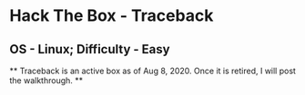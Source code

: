# Hack The Box - Traceback
## OS - Linux; Difficulty - Easy

** Traceback is an active box as of Aug 8, 2020. Once it is retired, I will post the walkthrough. **
